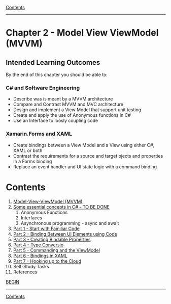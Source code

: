[Contents](/docs/README.md)

----

# Chapter 2 - Model View ViewModel (MVVM)

## Intended Learning Outcomes
By the end of this chapter you should be able to:

### C# and Software Engineering
- Describe was is meant by a MVVM architecture
- Compare and Contrast MVVM and MVC architecture
- Design and implement a View Model that support unit testing 
- Create and apply the use of Anonymous functions in C#
- Use an Interface to loosly coupling code

### Xamarin.Forms and XAML
- Create bindings between a View Model and a View using either C#, XAML or both
- Contrast the requirements for a source and target ojects and properties in a Forms binding
- Replace an event handler and UI state logic with a command binding

# Contents
1. [Model-View-ViewModel (MVVM)](Introduction.md)
1. [Some essential concepts in C# - TO BE DONE](essential-c-sharp.md)
   1. Anonymous Functions
   1. Interfaces
   1. Asynchronous programming - async and await
1. [Part 1 - Start with Familiar Code](mvvm-1.md)
1. [Part 2 - Binding Between UI Elements using Code](mvvm-2.md)
1. [Part 3 - Creating Bindable Properties](mvvm-3.md)
1. [Part 4 - Type Conversio](mvvm-4.md)
1. [Part 5 - Commanding and the ViewModel](mvvm-5.md)
1. [Part 6 - Bindings in XAML](mvvm-6.md)
1. [Part 7 - Hooking up to the Cloud](mvvm-7.md)
1. Self-Study Tasks
1. References

[BEGIN](Introduction.md)

----

[Contents](/docs/README.md)

